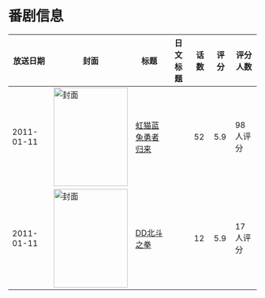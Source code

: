 # 番剧信息

|放送日期|封面|标题|日文标题|话数|评分|评分人数|
|---|---|---|---|---|---|---|
|2011-01-11|<img src="https://lain.bgm.tv/pic/cover/c/ce/26/61346_6w07Y.jpg" alt="封面" style="width:150px;height:200px;object-fit:cover;">|[虹猫蓝兔勇者归来](https://bangumi.tv/subject/61346)||52|5.9|98人评分|
|2011-01-11|<img src="https://lain.bgm.tv/pic/cover/c/e4/3a/118810_eA8h5.jpg" alt="封面" style="width:150px;height:200px;object-fit:cover;">|[DD北斗之拳](https://bangumi.tv/subject/118810)||12|5.9|17人评分|
